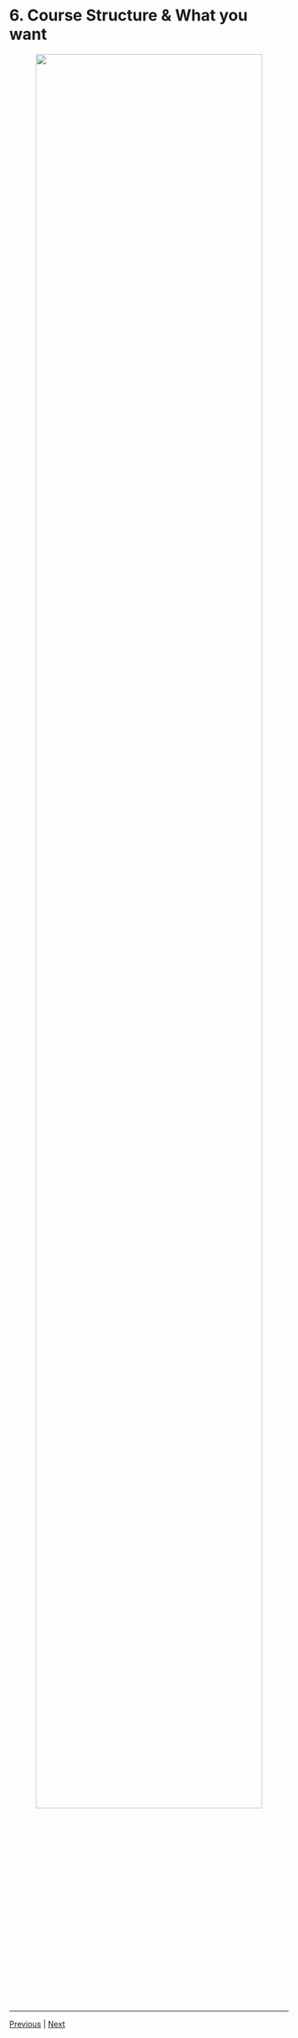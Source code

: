 # 6. Course Structure & What you want

<p align="center" >
    <img src="https://rfpga.s3.us-west-1.amazonaws.com/Develop-Discord-Bots-in-Nodejs_Complete-Course-in-2023/images/6_Course-Structure-&-What-you-want.png" width="90%" > 
</p> 



---

[Previous](./5_At-Your-Own-Pace.md) | [Next](./7_Section-Objective.md)
